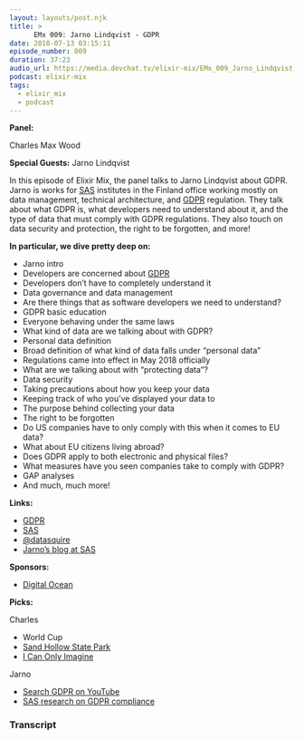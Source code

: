 ```yaml
---
layout: layouts/post.njk
title: >
      EMx 009: Jarno Lindqvist - GDPR
date: 2018-07-13 03:15:11
episode_number: 009
duration: 37:23
audio_url: https://media.devchat.tv/elixir-mix/EMx_009_Jarno_Lindqvist_GDPR.mp3
podcast: elixir-mix
tags: 
  - elixir_mix
  - podcast
---
```


 **Panel:**

Charles Max Wood

**Special Guests:** Jarno Lindqvist

In this episode of Elixir Mix, the panel talks to Jarno Lindqvist about GDPR. Jarno is works for [SAS](https://www.sas.com/en_us/home.html) institutes in the Finland office working mostly on data management, technical architecture, and [GDPR](https://www.eugdpr.org/) regulation. They talk about what GDPR is, what developers need to understand about it, and the type of data that must comply with GDPR regulations. They also touch on data security and protection, the right to be forgotten, and more!

**In particular, we dive pretty deep on:**

- Jarno intro
- Developers are concerned about [GDPR](https://www.eugdpr.org/)
- Developers don’t have to completely understand it
- Data governance and data management
- Are there things that as software developers we need to understand?
- GDPR basic education
- Everyone behaving under the same laws
- What kind of data are we talking about with GDPR?
- Personal data definition
- Broad definition of what kind of data falls under “personal data”
- Regulations came into effect in May 2018 officially
- What are we talking about with “protecting data”?
- Data security
- Taking precautions about how you keep your data
- Keeping track of who you’ve displayed your data to
- The purpose behind collecting your data
- The right to be forgotten
- Do US companies have to only comply with this when it comes to EU data?
- What about EU citizens living abroad?
- Does GDPR apply to both electronic and physical files?
- What measures have you seen companies take to comply with GDPR?
- GAP analyses
- And much, much more!

**Links:**

- [GDPR](https://www.eugdpr.org/)
- [SAS](https://www.sas.com/en_us/home.html)
- [@datasquire](https://twitter.com/datasquire?lang=en)
- [Jarno’s blog at SAS](https://blogs.sas.com/content/author/jarnolindqvist/)

**Sponsors:**

- [Digital Ocean](https://www.digitalocean.com/)

**Picks:**

Charles

- World Cup
- [Sand Hollow State Park](https://stateparks.utah.gov/parks/sand-hollow/)
- [I Can Only Imagine](https://icanonlyimagine.com/)

Jarno

- [Search GDPR on YouTube](https://www.youtube.com/results?search_query=gdpr)
- [SAS research on GDPR compliance](https://www.sas.com/en_lu/offers/general-data-protection-regulation.html)


### Transcript


